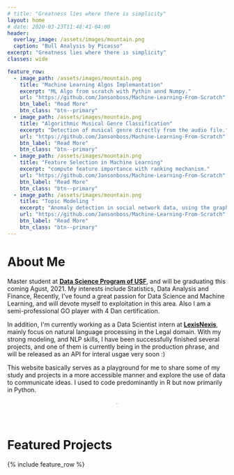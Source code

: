 ```yaml
---
# title: "Greatness lies where there is simplicity"
layout: home
# date: 2020-03-23T11:48:41-04:00
header:
  overlay_image: /assets/images/mountain.png
  caption: "Bull Analysis by Picasso"
excerpt: "Greatness lies where there is simplicity"
classes: wide

feature_row:
  - image_path: /assets/images/mountain.png
    title: "Machine Learning Algos Implemantation"
    excerpt: "ML Algo from scratch with Pythin annd Numpy."
    url: "https://github.com/Jansonboss/Machine-Learning-From-Scratch"
    btn_label: "Read More"
    btn_class: "btn--primary"	
  - image_path: /assets/images/mountain.png
    title: "Algorithmic Musical Genre Classification"
    excerpt: "Detection of musical genre directly from the audio file."
    url: "https://github.com/Jansonboss/Machine-Learning-From-Scratch"
    btn_label: "Read More"
    btn_class: "btn--primary"	
  - image_path: /assets/images/mountain.png
    title: "Feature Selection in Machine Learning"
    excerpt: "compute feature importance with ranking mechanism."
    url: "https://github.com/Jansonboss/Machine-Learning-From-Scratch"
    btn_label: "Read More"
    btn_class: "btn--primary"
  - image_path: /assets/images/mountain.png
    title: "Topic Modeling "
    excerpt: "Anomaly detection in social network data, using the graph resistance."
    url: "https://github.com/Jansonboss/Machine-Learning-From-Scratch"
    btn_label: "Read More"
    btn_class: "btn--primary"
---
```


# About Me

Master student at **[Data Science Program of USF]**, and will be graduating this coming Agust, 2021. My interests include Statistics, Data Analysis and Finance, Recently, I've found a great passion for Data Science and Machine Learning, and will devote myself to exploitation in this area. Also I am a semi-professional GO player with 4 Dan certification.

In addition, I'm currently working as a Data Scientist intern at **[LexisNexis]**, mainly focus on natural language processing in the Legal domain.
With my strong modeling, and NLP skills, I have been successfully finished several projects, and one of them is currently being in the production phrase, and will be released as an API for interal usgae very soon :) 

This website basically serves as a playground for me to share some of my study and projects in a more accessible manner and explore the use of data to communicate ideas. I used to code predominantly in R but now primarily in Python.

<div style="margin-bottom:2cm" align="center"><font size="0.1"> . </font></div>


# Featured Projects
{% include feature_row %}

[Data Science Program of USF]: https://www.usfca.edu/arts-sciences/graduate-programs/data-science
[LexisNexis]: https://www.lexisnexis.com/en-us/gateway.page